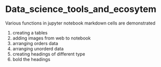 # Data_science_tools_and_ecosytem
Various functions in jupyter notebook markdown cells are demonstrated
1. creating a tables
2. adding images from web to notebook
3. arranging orders data
4. arranging unorderd data
5. creating headings of different type
6. bold the headings
